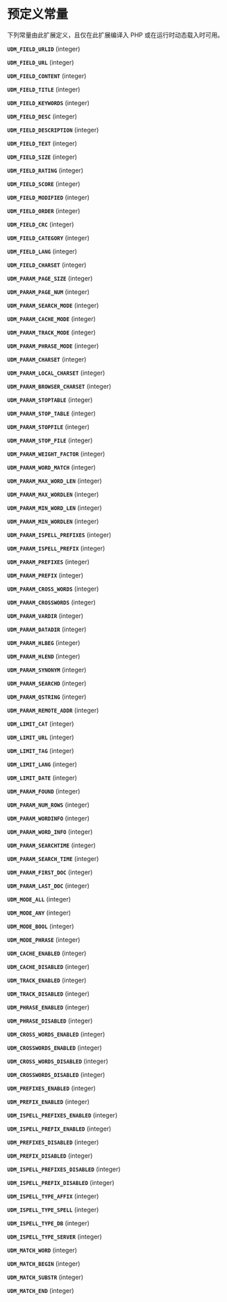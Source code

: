 预定义常量
==========

下列常量由此扩展定义，且仅在此扩展编译入 PHP 或在运行时动态载入时可用。

**`UDM_FIELD_URLID`** (<span class="type">integer</span>)  
<span class="simpara"> </span>

**`UDM_FIELD_URL`** (<span class="type">integer</span>)  
<span class="simpara"> </span>

**`UDM_FIELD_CONTENT`** (<span class="type">integer</span>)  
<span class="simpara"> </span>

**`UDM_FIELD_TITLE`** (<span class="type">integer</span>)  
<span class="simpara"> </span>

**`UDM_FIELD_KEYWORDS`** (<span class="type">integer</span>)  
<span class="simpara"> </span>

**`UDM_FIELD_DESC`** (<span class="type">integer</span>)  
<span class="simpara"> </span>

**`UDM_FIELD_DESCRIPTION`** (<span class="type">integer</span>)  
<span class="simpara"> </span>

**`UDM_FIELD_TEXT`** (<span class="type">integer</span>)  
<span class="simpara"> </span>

**`UDM_FIELD_SIZE`** (<span class="type">integer</span>)  
<span class="simpara"> </span>

**`UDM_FIELD_RATING`** (<span class="type">integer</span>)  
<span class="simpara"> </span>

**`UDM_FIELD_SCORE`** (<span class="type">integer</span>)  
<span class="simpara"> </span>

**`UDM_FIELD_MODIFIED`** (<span class="type">integer</span>)  
<span class="simpara"> </span>

**`UDM_FIELD_ORDER`** (<span class="type">integer</span>)  
<span class="simpara"> </span>

**`UDM_FIELD_CRC`** (<span class="type">integer</span>)  
<span class="simpara"> </span>

**`UDM_FIELD_CATEGORY`** (<span class="type">integer</span>)  
<span class="simpara"> </span>

**`UDM_FIELD_LANG`** (<span class="type">integer</span>)  
<span class="simpara"> </span>

**`UDM_FIELD_CHARSET`** (<span class="type">integer</span>)  
<span class="simpara"> </span>

**`UDM_PARAM_PAGE_SIZE`** (<span class="type">integer</span>)  
<span class="simpara"> </span>

**`UDM_PARAM_PAGE_NUM`** (<span class="type">integer</span>)  
<span class="simpara"> </span>

**`UDM_PARAM_SEARCH_MODE`** (<span class="type">integer</span>)  
<span class="simpara"> </span>

**`UDM_PARAM_CACHE_MODE`** (<span class="type">integer</span>)  
<span class="simpara"> </span>

**`UDM_PARAM_TRACK_MODE`** (<span class="type">integer</span>)  
<span class="simpara"> </span>

**`UDM_PARAM_PHRASE_MODE`** (<span class="type">integer</span>)  
<span class="simpara"> </span>

**`UDM_PARAM_CHARSET`** (<span class="type">integer</span>)  
<span class="simpara"> </span>

**`UDM_PARAM_LOCAL_CHARSET`** (<span class="type">integer</span>)  
<span class="simpara"> </span>

**`UDM_PARAM_BROWSER_CHARSET`** (<span class="type">integer</span>)  
<span class="simpara"> </span>

**`UDM_PARAM_STOPTABLE`** (<span class="type">integer</span>)  
<span class="simpara"> </span>

**`UDM_PARAM_STOP_TABLE`** (<span class="type">integer</span>)  
<span class="simpara"> </span>

**`UDM_PARAM_STOPFILE`** (<span class="type">integer</span>)  
<span class="simpara"> </span>

**`UDM_PARAM_STOP_FILE`** (<span class="type">integer</span>)  
<span class="simpara"> </span>

**`UDM_PARAM_WEIGHT_FACTOR`** (<span class="type">integer</span>)  
<span class="simpara"> </span>

**`UDM_PARAM_WORD_MATCH`** (<span class="type">integer</span>)  
<span class="simpara"> </span>

**`UDM_PARAM_MAX_WORD_LEN`** (<span class="type">integer</span>)  
<span class="simpara"> </span>

**`UDM_PARAM_MAX_WORDLEN`** (<span class="type">integer</span>)  
<span class="simpara"> </span>

**`UDM_PARAM_MIN_WORD_LEN`** (<span class="type">integer</span>)  
<span class="simpara"> </span>

**`UDM_PARAM_MIN_WORDLEN`** (<span class="type">integer</span>)  
<span class="simpara"> </span>

**`UDM_PARAM_ISPELL_PREFIXES`** (<span class="type">integer</span>)  
<span class="simpara"> </span>

**`UDM_PARAM_ISPELL_PREFIX`** (<span class="type">integer</span>)  
<span class="simpara"> </span>

**`UDM_PARAM_PREFIXES`** (<span class="type">integer</span>)  
<span class="simpara"> </span>

**`UDM_PARAM_PREFIX`** (<span class="type">integer</span>)  
<span class="simpara"> </span>

**`UDM_PARAM_CROSS_WORDS`** (<span class="type">integer</span>)  
<span class="simpara"> </span>

**`UDM_PARAM_CROSSWORDS`** (<span class="type">integer</span>)  
<span class="simpara"> </span>

**`UDM_PARAM_VARDIR`** (<span class="type">integer</span>)  
<span class="simpara"> </span>

**`UDM_PARAM_DATADIR`** (<span class="type">integer</span>)  
<span class="simpara"> </span>

**`UDM_PARAM_HLBEG`** (<span class="type">integer</span>)  
<span class="simpara"> </span>

**`UDM_PARAM_HLEND`** (<span class="type">integer</span>)  
<span class="simpara"> </span>

**`UDM_PARAM_SYNONYM`** (<span class="type">integer</span>)  
<span class="simpara"> </span>

**`UDM_PARAM_SEARCHD`** (<span class="type">integer</span>)  
<span class="simpara"> </span>

**`UDM_PARAM_QSTRING`** (<span class="type">integer</span>)  
<span class="simpara"> </span>

**`UDM_PARAM_REMOTE_ADDR`** (<span class="type">integer</span>)  
<span class="simpara"> </span>

**`UDM_LIMIT_CAT`** (<span class="type">integer</span>)  
<span class="simpara"> </span>

**`UDM_LIMIT_URL`** (<span class="type">integer</span>)  
<span class="simpara"> </span>

**`UDM_LIMIT_TAG`** (<span class="type">integer</span>)  
<span class="simpara"> </span>

**`UDM_LIMIT_LANG`** (<span class="type">integer</span>)  
<span class="simpara"> </span>

**`UDM_LIMIT_DATE`** (<span class="type">integer</span>)  
<span class="simpara"> </span>

**`UDM_PARAM_FOUND`** (<span class="type">integer</span>)  
<span class="simpara"> </span>

**`UDM_PARAM_NUM_ROWS`** (<span class="type">integer</span>)  
<span class="simpara"> </span>

**`UDM_PARAM_WORDINFO`** (<span class="type">integer</span>)  
<span class="simpara"> </span>

**`UDM_PARAM_WORD_INFO`** (<span class="type">integer</span>)  
<span class="simpara"> </span>

**`UDM_PARAM_SEARCHTIME`** (<span class="type">integer</span>)  
<span class="simpara"> </span>

**`UDM_PARAM_SEARCH_TIME`** (<span class="type">integer</span>)  
<span class="simpara"> </span>

**`UDM_PARAM_FIRST_DOC`** (<span class="type">integer</span>)  
<span class="simpara"> </span>

**`UDM_PARAM_LAST_DOC`** (<span class="type">integer</span>)  
<span class="simpara"> </span>

**`UDM_MODE_ALL`** (<span class="type">integer</span>)  
<span class="simpara"> </span>

**`UDM_MODE_ANY`** (<span class="type">integer</span>)  
<span class="simpara"> </span>

**`UDM_MODE_BOOL`** (<span class="type">integer</span>)  
<span class="simpara"> </span>

**`UDM_MODE_PHRASE`** (<span class="type">integer</span>)  
<span class="simpara"> </span>

**`UDM_CACHE_ENABLED`** (<span class="type">integer</span>)  
<span class="simpara"> </span>

**`UDM_CACHE_DISABLED`** (<span class="type">integer</span>)  
<span class="simpara"> </span>

**`UDM_TRACK_ENABLED`** (<span class="type">integer</span>)  
<span class="simpara"> </span>

**`UDM_TRACK_DISABLED`** (<span class="type">integer</span>)  
<span class="simpara"> </span>

**`UDM_PHRASE_ENABLED`** (<span class="type">integer</span>)  
<span class="simpara"> </span>

**`UDM_PHRASE_DISABLED`** (<span class="type">integer</span>)  
<span class="simpara"> </span>

**`UDM_CROSS_WORDS_ENABLED`** (<span class="type">integer</span>)  
<span class="simpara"> </span>

**`UDM_CROSSWORDS_ENABLED`** (<span class="type">integer</span>)  
<span class="simpara"> </span>

**`UDM_CROSS_WORDS_DISABLED`** (<span class="type">integer</span>)  
<span class="simpara"> </span>

**`UDM_CROSSWORDS_DISABLED`** (<span class="type">integer</span>)  
<span class="simpara"> </span>

**`UDM_PREFIXES_ENABLED`** (<span class="type">integer</span>)  
<span class="simpara"> </span>

**`UDM_PREFIX_ENABLED`** (<span class="type">integer</span>)  
<span class="simpara"> </span>

**`UDM_ISPELL_PREFIXES_ENABLED`** (<span class="type">integer</span>)  
<span class="simpara"> </span>

**`UDM_ISPELL_PREFIX_ENABLED`** (<span class="type">integer</span>)  
<span class="simpara"> </span>

**`UDM_PREFIXES_DISABLED`** (<span class="type">integer</span>)  
<span class="simpara"> </span>

**`UDM_PREFIX_DISABLED`** (<span class="type">integer</span>)  
<span class="simpara"> </span>

**`UDM_ISPELL_PREFIXES_DISABLED`** (<span class="type">integer</span>)  
<span class="simpara"> </span>

**`UDM_ISPELL_PREFIX_DISABLED`** (<span class="type">integer</span>)  
<span class="simpara"> </span>

**`UDM_ISPELL_TYPE_AFFIX`** (<span class="type">integer</span>)  
<span class="simpara"> </span>

**`UDM_ISPELL_TYPE_SPELL`** (<span class="type">integer</span>)  
<span class="simpara"> </span>

**`UDM_ISPELL_TYPE_DB`** (<span class="type">integer</span>)  
<span class="simpara"> </span>

**`UDM_ISPELL_TYPE_SERVER`** (<span class="type">integer</span>)  
<span class="simpara"> </span>

**`UDM_MATCH_WORD`** (<span class="type">integer</span>)  
<span class="simpara"> </span>

**`UDM_MATCH_BEGIN`** (<span class="type">integer</span>)  
<span class="simpara"> </span>

**`UDM_MATCH_SUBSTR`** (<span class="type">integer</span>)  
<span class="simpara"> </span>

**`UDM_MATCH_END`** (<span class="type">integer</span>)  
<span class="simpara"> </span>
